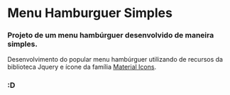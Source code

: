 # Menu Hamburguer Simples  
### Projeto de um menu hambúrguer desenvolvido de maneira simples.  
Desenvolvimento do popular menu hambúrguer utilizando de recursos da biblioteca Jquery e ícone da família [Material Icons](https://material.io/icons/).  
### :D
